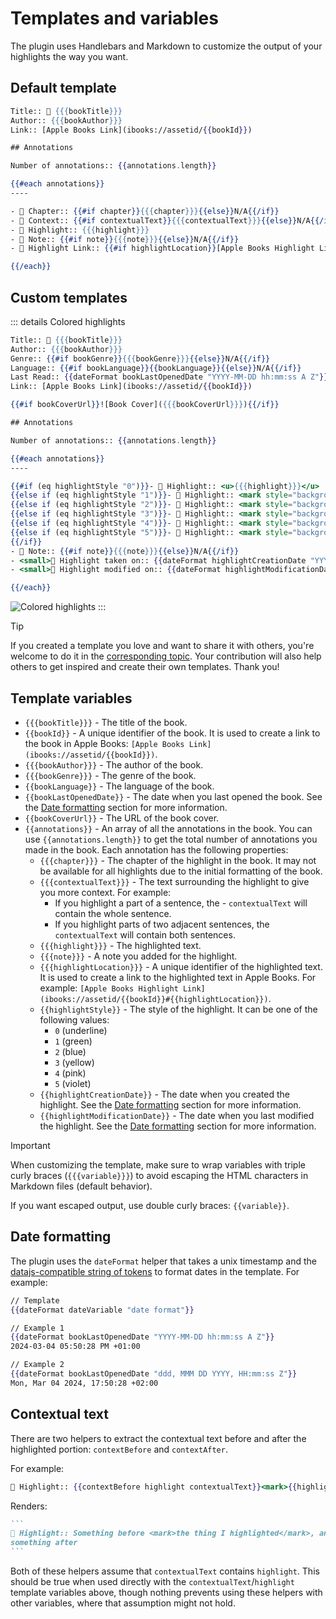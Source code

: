 # Templates and variables
<!-- Custom container to prevent Handlebars variables to be treated as Vue interpolations -->
<span v-pre>

The plugin uses Handlebars and Markdown to customize the output of your highlights the way you want.
<!-- <<< ../../src/template.ts -->

## Default template

```hbs
Title:: 📕 {{{bookTitle}}}
Author:: {{{bookAuthor}}}
Link:: [Apple Books Link](ibooks://assetid/{{bookId}})

## Annotations

Number of annotations:: {{annotations.length}}

{{#each annotations}}
----

- 📖 Chapter:: {{#if chapter}}{{{chapter}}}{{else}}N/A{{/if}}
- 🔖 Context:: {{#if contextualText}}{{{contextualText}}}{{else}}N/A{{/if}}
- 🎯 Highlight:: {{{highlight}}}
- 📝 Note:: {{#if note}}{{{note}}}{{else}}N/A{{/if}}
- 📙 Highlight Link:: {{#if highlightLocation}}[Apple Books Highlight Link](ibooks://assetid/{{../bookId}}#{{highlightLocation}}){{else}}N/A{{/if}}

{{/each}}
```

## Custom templates

::: details Colored highlights
```hbs
Title:: 📕 {{{bookTitle}}}
Author:: {{{bookAuthor}}}
Genre:: {{#if bookGenre}}{{{bookGenre}}}{{else}}N/A{{/if}}
Language:: {{#if bookLanguage}}{{bookLanguage}}{{else}}N/A{{/if}}
Last Read:: {{dateFormat bookLastOpenedDate "YYYY-MM-DD hh:mm:ss A Z"}}
Link:: [Apple Books Link](ibooks://assetid/{{bookId}})

{{#if bookCoverUrl}}![Book Cover]({{{bookCoverUrl}}}){{/if}}

## Annotations

Number of annotations:: {{annotations.length}}

{{#each annotations}}
----

{{#if (eq highlightStyle "0")}}- 🎯 Highlight:: <u>{{{highlight}}}</u>
{{else if (eq highlightStyle "1")}}- 🎯 Highlight:: <mark style="background:rgb(175,213,151); color:#000; padding:2px;">{{{highlight}}}</mark>
{{else if (eq highlightStyle "2")}}- 🎯 Highlight:: <mark style="background:rgb(181,205,238); color:#000; padding:2px;">{{{highlight}}}</mark>
{{else if (eq highlightStyle "3")}}- 🎯 Highlight:: <mark style="background:rgb(249,213,108); color:#000; padding:2px;">{{{highlight}}}</mark>
{{else if (eq highlightStyle "4")}}- 🎯 Highlight:: <mark style="background:rgb(242,178,188); color:#000; padding:2px;">{{{highlight}}}</mark>
{{else if (eq highlightStyle "5")}}- 🎯 Highlight:: <mark style="background:rgb(214,192,238); color:#000; padding:2px;">{{{highlight}}}</mark>
{{/if}}
- 📝 Note:: {{#if note}}{{{note}}}{{else}}N/A{{/if}}
- <small>📅 Highlight taken on:: {{dateFormat highlightCreationDate "YYYY-MM-DD hh:mm:ss A Z"}}</small>
- <small>📅 Highlight modified on:: {{dateFormat highlightModificationDate "YYYY-MM-DD hh:mm:ss A Z"}}</small>

{{/each}}
```

![Colored highlights](../assets/colored-highlights.png)
:::

> [!TIP]
> If you created a template you love and want to share it with others, you're welcome to do it in the [corresponding topic](https://github.com/bandantonio/obsidian-apple-books-highlights-plugin/discussions/32). Your contribution will also help others to get inspired and create their own templates. Thank you!

## Template variables

- `{{{bookTitle}}}` - The title of the book.
- `{{bookId}}` - A unique identifier of the book. It is used to create a link to the book in Apple Books: `[Apple Books Link](ibooks://assetid/{{bookId}})`.
- `{{{bookAuthor}}}` - The author of the book.
- `{{{bookGenre}}}` - The genre of the book.
- `{{bookLanguage}}` - The language of the book.
- `{{bookLastOpenedDate}}` - The date when you last opened the book. See the [Date formatting](#date-formatting) section for more information.
- `{{bookCoverUrl}}` - The URL of the book cover.
- `{{annotations}}` - An array of all the annotations in the book. You can use `{{annotations.length}}` to get the total number of annotations you made in the book. Each annotation has the following properties:
  - `{{{chapter}}}` - The chapter of the highlight in the book. It may not be available for all highlights due to the initial formatting of the book.
  - `{{{contextualText}}}` - The text surrounding the highlight to give you more context. For example:
    - If you highlight a part of a sentence, the - `contextualText` will contain the whole sentence.
    - If you highlight parts of two adjacent sentences, the `contextualText` will contain both sentences.
  - `{{{highlight}}}` - The highlighted text.
  - `{{{note}}}` - A note you added for the highlight.
  - `{{{highlightLocation}}}` - A unique identifier of the highlighted text. It is used to create a link to the highlighted text in Apple Books. For example: `[Apple Books Highlight Link](ibooks://assetid/{{bookId}}#{{highlightLocation}})`.
  - `{{highlightStyle}}` - The style of the highlight. It can be one of the following values:
    - `0` (underline)
    - `1` (green)
    - `2` (blue)
    - `3` (yellow)
    - `4` (pink)
    - `5` (violet)
  - `{{highlightCreationDate}}` - The date when you created the highlight. See the [Date formatting](#date-formatting) section for more information.
  - `{{highlightModificationDate}}` - The date when you last modified the highlight. See the [Date formatting](#date-formatting) section for more information.

> [!IMPORTANT]
> When customizing the template, make sure to wrap variables with triple curly braces (`{{{variable}}}`) to avoid escaping the HTML characters in Markdown files (default behavior).
>
> If you want escaped output, use double curly braces: `{{variable}}`.

## Date formatting

The plugin uses the `dateFormat` helper that takes a unix timestamp and the [datajs-compatible string of tokens](https://day.js.org/docs/en/display/format#list-of-all-available-formats) to format dates in the template. For example:

```hbs
// Template
{{dateFormat dateVariable "date format"}}

// Example 1
{{dateFormat bookLastOpenedDate "YYYY-MM-DD hh:mm:ss A Z"}}
2024-03-04 05:50:28 PM +01:00

// Example 2
{{dateFormat bookLastOpenedDate "ddd, MMM DD YYYY, HH:mm:ss Z"}}
Mon, Mar 04 2024, 17:50:28 +02:00
```

## Contextual text

There are two helpers to extract the contextual text before and after the highlighted portion: `contextBefore` and `contextAfter`.

For example:

```hbs
🎯 Highlight:: {{contextBefore highlight contextualText}}<mark>{{highlight}}</mark>{{contextAfter highlight contextualText}}
```

Renders:

````markdown
```
🎯 Highlight:: Something before <mark>the thing I highlighted</mark>, and then
something after
```
````

Both of these helpers assume that `contextualText` contains `highlight`. This should be true when used directly with the `contextualText`/`highlight` template variables above, though nothing prevents using these helpers with other variables, where that assumption might not hold.

<!-- End of custom container to prevent Handlebars variables to be treated as Vue interpolations -->
</span>
